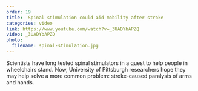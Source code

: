 ```yaml
---
order: 19
title:  Spinal stimulation could aid mobility after stroke
categories: video
link: https://www.youtube.com/watch?v=_3UADYbAPZQ
video: _3UADYbAPZQ
photo:
  filename: spinal-stimulation.jpg
---
```


Scientists have long tested spinal stimulators in a quest to help people in wheelchairs stand. Now, University of Pittsburgh researchers hope they may help solve a more common problem: stroke-caused paralysis of arms and hands.